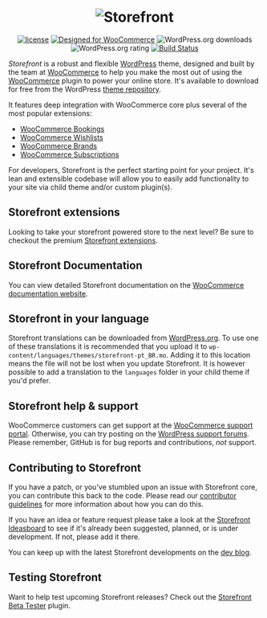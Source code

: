 <h1 align="center">
  <img src="https://storefront.files.wordpress.com/2017/02/storefront1.png?w=100&h=100&crop=1" alt="Storefront">
</h1>

<p align="center">
  <a href="https://packagist.org/packages/woocommerce/woocommerce"><img src="https://poser.pugx.org/woocommerce/woocommerce/license" alt="license"></a> 
  <a href="https://woocommerce.com/"><img src="http://img.shields.io/badge/Designed%20for-WooCommerce-a46497.svg" alt="Designed for WooCommerce"></a>
  <img src="https://img.shields.io/wordpress/theme/dt/storefront.svg" alt="WordPress.org downloads">
  <img src="https://img.shields.io/wordpress/theme/r/storefront.svg" alt="WordPress.org rating">
  <a href="https://scrutinizer-ci.com/g/woothemes/storefront/build-status/master"><img src="https://scrutinizer-ci.com/g/woothemes/storefront/badges/build.png?b=master" alt="Build Status"></a>
</p>

*Storefront* is a robust and flexible [WordPress](https://wordpress.org) theme, designed and built by the team at [WooCommerce](https://woocommerce.com/) to help you make the most out of using the [WooCommerce](https://woocommerce.com) plugin to power your online store. It's available to download for free from the WordPress [theme repository](https://wordpress.org/themes/storefront/).

It features deep integration with WooCommerce core plus several of the most popular extensions:

* [WooCommerce Bookings](https://woocommerce.com/products/woocommerce-bookings/)
* [WooCommerce Wishlists](https://woocommerce.com/products/woocommerce-wishlists/)
* [WooCommerce Brands](https://woocommerce.com/products/brands/)
* [WooCommerce Subscriptions](https://woocommerce.com/products/woocommerce-subscriptions/)

For developers, Storefront is the perfect starting point for your project. It's lean and extensible codebase will allow you to easily add functionality to your site via child theme and/or custom plugin(s).

## Storefront extensions
Looking to take your storefront powered store to the next level? Be sure to checkout the premium [Storefront extensions](https://woocommerce.com/product-category/storefront-extensions/).

## Storefront Documentation
You can view detailed Storefront documentation on the [WooCommerce documentation website](https://docs.woocommerce.com/documentation/themes/storefront/).

## Storefront in your language
Storefront translations can be downloaded from [WordPress.org](https://translate.wordpress.org/projects/wp-themes/storefront). To use one of these translations it is recommended that you upload it to `wp-content/languages/themes/storefront-pt_BR.mo`. Adding it to this location means the file will not be lost when you update Storefront. It is however possible to add a translation to the `languages` folder in your child theme if you'd prefer.

## Storefront help & support
WooCommerce customers can get support at the [WooCommerce support portal](https://woocommerce.com/contact-us/). Otherwise, you can try posting on the [WordPress support forums](https://wordpress.org/support/theme/storefront/). Please remember, GitHub is for bug reports and contributions, _not_ support.

## Contributing to Storefront
If you have a patch, or you've stumbled upon an issue with Storefront core, you can contribute this back to the code. Please read our [contributor guidelines](https://github.com/woocommerce/storefront/blob/master/CONTRIBUTING.md) for more information about how you can do this.

If you have an idea or feature request please take a look at the [Storefront Ideasboard](http://ideas.woocommerce.com/forums/275029-storefront) to see if it's already been suggested, planned, or is under development. If not, please add it there.

You can keep up with the latest Storefront developments on the [dev blog](https://woocommerce.wordpress.com/category/storefront/).

## Testing Storefront
Want to help test upcoming Storefront releases? Check out the [Storefront Beta Tester](https://github.com/seb86/Storefront-Beta-Tester) plugin.
